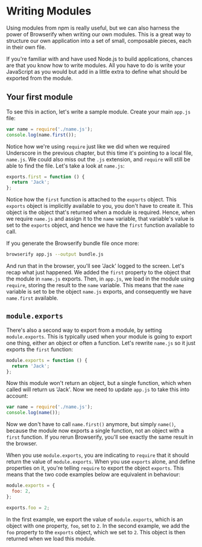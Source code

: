 # Writing Modules

Using modules from npm is really useful, but we can also harness the power of Browserify when writing our own modules. This is a great way to structure our own application into a set of small, composable pieces, each in their own file.

If you're familiar with and have used Node.js to build applications, chances are that you know how to write modules. All you have to do is write your JavaScript as you would but add in a little extra to define what should be exported from the module.

## Your first module

To see this in action, let's write a sample module. Create your main `app.js` file:

```js
var name = require('./name.js');
console.log(name.first());
```

Notice how we're using `require` just like we did when we required Underscore in the previous chapter, but this time it's pointing to a local file, `name.js`. We could also miss out the `.js` extension, and `require` will still be able to find the file. Let's take a look at `name.js`:

```js
exports.first = function () {
  return 'Jack';
};
```

Notice how the `first` function is attached to the `exports` object. This `exports` object is implicitly available to you, you don't have to create it. This object is the object that's returned when a module is required. Hence, when we require `name.js` and assign it to the `name` variable, that variable's value is set to the `exports` object, and hence we have the `first` function available to call.

If you generate the Browserify bundle file once more:

```sh
browserify app.js --output bundle.js
```

And run that in the browser, you'll see 'Jack' logged to the screen. Let's recap what just happened. We added the `first` property to the object that the module in `name.js` exports. Then, in `app.js`, we load in the module using `require`, storing the result to the `name` variable. This means that the `name` variable is set to be the object `name.js` exports, and consequently we have `name.first` available.

## `module.exports`

There's also a second way to export from a module, by setting `module.exports`. This is typically used when your module is going to export one thing, either an object or often a function. Let's rewrite `name.js` so it just exports the `first` function:

```js
module.exports = function () {
  return 'Jack';
};
```

Now this module won't return an object, but a single function, which when called will return us 'Jack'. Now we need to update `app.js` to take this into account:

```js
var name = require('./name.js');
console.log(name());
```

Now we don't have to call `name.first()` anymore, but simply `name()`, because the module now exports a single function, not an object with a `first` function. If you rerun Browserify, you'll see exactly the same result in the browser.

When you use `module.exports`, you are indicating to `require` that it should return the value of `module.exports`. When you use `exports` alone, and define properties on it, you're telling `require` to export the object `exports`. This means that the two code examples below are equivalent in behaviour:

```js
module.exports = {
  foo: 2,
};
```

```js
exports.foo = 2;
```

In the first example, we export the value of `module.exports`, which is an object with one property, `foo`, set to `2`. In the second example, we add the `foo` property to the `exports` object, which we set to `2`. This object is then returned when we load this module.
